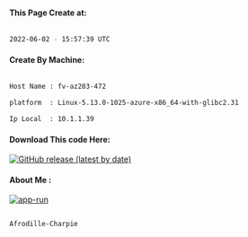
   
#### This Page Create at:

```bash

2022-06-02 - 15:57:39 UTC

```

#### Create By Machine:

```bash

Host Name : fv-az203-472

platform  : Linux-5.13.0-1025-azure-x86_64-with-glibc2.31

Ip Local  : 10.1.1.39

```
#### Download This code Here:

[![GitHub release (latest by date)](https://img.shields.io/github/v/release/Afrodille-Charpie/App-Run-1?style=for-the-badge&label=Download)](https://github.com/Afrodille-Charpie/App-Run-1/releases) 

</p> 

#### About Me :

[![app-run](https://github.com/Afrodille-Charpie/App-Run-1/actions/workflows/app-run.yml/badge.svg)](https://github.com/Afrodille-Charpie/App-Run-1/actions/workflows/app-run.yml)

```bash

Afrodille-Charpie

```

